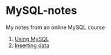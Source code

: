 # MySQL-notes
My notes from an online MySQL course

1. [Using MySQL](Using_MySQL.markdown)
2. [Inserting data](Inserting_Data.markdown)
